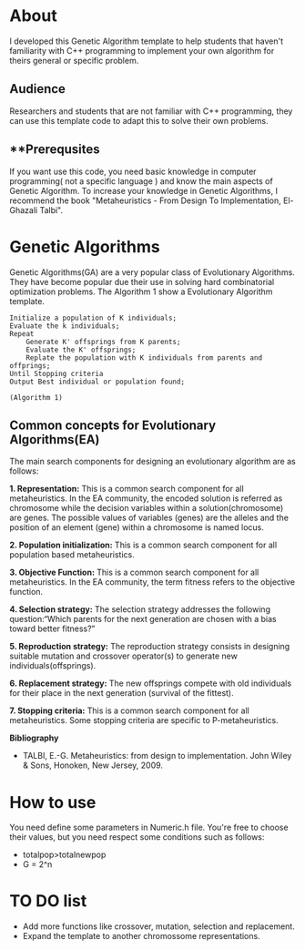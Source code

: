 # **About**

I developed this Genetic Algorithm template to help students that haven't familiarity with C++ programming to implement your own algorithm for theirs general or specific problem. 

## **Audience**

Researchers and students that are not familiar with C++ programming, they can use this template code to adapt this to solve their own problems.

## **Prerequsites

If you want use this code, you need basic knowledge in computer programming( not a specific language ) and know the main aspects of Genetic Algorithm. To increase your knowledge in Genetic Algorithms, I recommend the book "Metaheuristics - From Design To Implementation, El-Ghazali Talbi".


# **Genetic Algorithms**

Genetic Algorithms(GA) are a very popular class of Evolutionary Algorithms. They have become popular due their use in solving hard combinatorial optimization problems. The Algorithm 1 show a Evolutionary Algorithm template.

```
Initialize a population of K individuals;
Evaluate the k individuals;
Repeat
	Generate K' offsprings from K parents;
	Evaluate the K' offsprings;
	Replate the population with K individuals from parents and offprings;
Until Stopping criteria
Output Best individual or population found;

(Algorithm 1)
```

## **Common concepts for Evolutionary Algorithms(EA)**

The main search components for designing an evolutionary algorithm are as follows:

**1. Representation:** This is a common search component for all metaheuristics. In the EA community, the encoded solution is referred as chromosome while the decision variables within a solution(chromosome) are genes. The possible values of variables (genes) are the alleles and the position of an element (gene) within a chromosome is named locus.

**2. Population initialization:** This is a common search component for all population based metaheuristics.

**3. Objective Function:** This is a common search component for all metaheuristics. In the EA community, the term fitness refers to the objective function.

**4. Selection strategy:** The selection strategy addresses the following question:“Which parents for the next generation are chosen with a bias toward better fitness?”

**5. Reproduction strategy:** The reproduction strategy consists in designing suitable mutation and crossover operator(s) to generate new individuals(offsprings).

**6. Replacement strategy:** The new offsprings compete with old individuals for their place in the next generation (survival of the fittest).

**7. Stopping criteria:** This is a common search component for all metaheuristics. Some stopping criteria are specific to P-metaheuristics.

**Bibliography**
- TALBI, E.-G. Metaheuristics: from design to implementation. John Wiley & Sons, Honoken, New Jersey, 2009.


# **How to use**

You need define some parameters in Numeric.h file. You're free to choose their values, but you need respect some conditions such as follows:

- totalpop>totalnewpop
- G = 2^n


# **TO DO list**

- Add more functions like crossover, mutation, selection and replacement.
- Expand the template to another chromossome representations.







